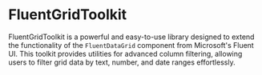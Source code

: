 # FluentGridToolkit
FluentGridToolkit is a powerful and easy-to-use library designed to extend the functionality of the `FluentDataGrid` component from Microsoft's Fluent UI. This toolkit provides utilities for advanced column filtering, allowing users to filter grid data by text, number, and date ranges effortlessly.
